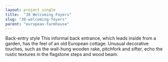 ```yaml
---
layout: project_single
title:  "38 Welcoming Foyers"
slug: "38-welcoming-foyers"
parent: "european-farmhouse"
---
```

Back-entry style    This informal back entrance, which leads inside from a garden, has the feel of an old European cottage. Unusual decorative touches, such as the wall-hung wooden rake, pitchfork and sifter, echo the rustic textures in the flagstone steps and wood beam.